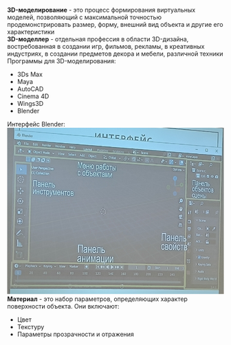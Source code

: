 **3D-моделирование** - это процесс формирования виртуальных моделей, позволяющий с максимальной точностью продемонстрировать размер, форму, внешний вид объекта и другие его характеристики  
**3D-моделлер** - отдельная профессия в области 3D-дизайна, востребованная в создании игр, фильмов, рекламы, в креативных индустриях, в создании предметов декора и мебели, различной техники  
Программы для 3D-моделирования:
- 3Ds Max
- Maya
- AutoCAD
- Cinema 4D
- Wings3D
- Blender  
  
Интерфейс Blender:  
![Интерфейс Blender](../Pictures/05_01.%20Интерфейс%20Blender.png)  
**Материал** - это набор параметров, определяющих характер поверхности объекта. Они включают:
- Цвет
- Текстуру
- Параметры прозрачности и отражения  
  
